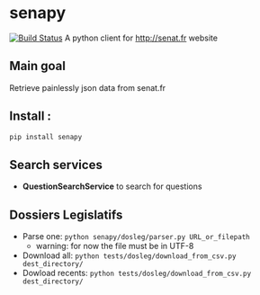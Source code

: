 # senapy
[![Build Status](https://travis-ci.org/regardscitoyens/senapy.svg?branch=master)](https://travis-ci.org/regardscitoyens/senapy)
A python client for http://senat.fr website

## Main goal
Retrieve painlessly json data from senat.fr

## Install :
```bash
pip install senapy
```

## Search services
 * **QuestionSearchService** to search for questions


## Dossiers Legislatifs

 - Parse one: `python senapy/dosleg/parser.py URL_or_filepath`
    - warning: for now the file must be in UTF-8
 - Download all: `python tests/dosleg/download_from_csv.py dest_directory/`
 - Dowload recents: `python tests/dosleg/download_from_csv.py dest_directory/`
